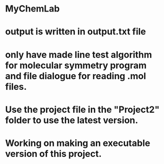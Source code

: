 # MyChemLab
# output is written in output.txt file

# only have made line test algorithm for molecular symmetry program and file dialogue for reading .mol files.
# Use the project file in the "Project2" folder to use the latest version.
# Working on making an executable version of this project.


